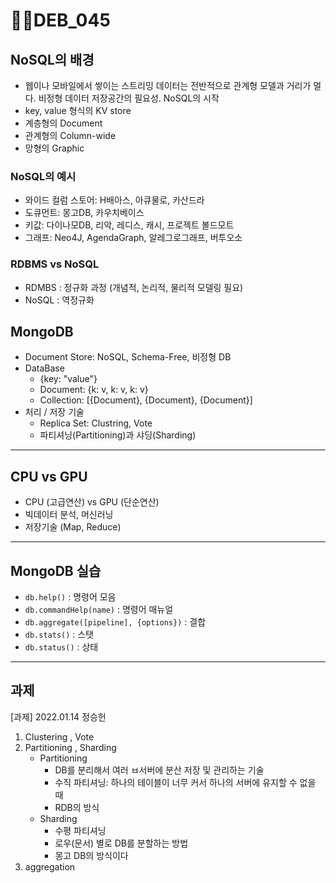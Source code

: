 # DEB_045



## NoSQL의 배경

* 웹이나 모바일에서 쌓이는 스트리밍 데이터는 전반적으로 관계형 모델과 거리가 멀다. 비정형 데이터 저장공간의 필요성. NoSQL의 시작
* key, value 형식의 KV store
* 계층형의 Document
* 관계형의 Column-wide
* 망형의 Graphic

### NoSQL의 예시

- 와이드 컬럼 스토어: H배아스, 아큐물로, 카산드라
- 도큐먼트: 몽고DB, 카우치베이스
- 키값: 다이나모DB, 리악, 레디스, 캐시, 프로젝트 볼드모트
- 그래프: Neo4J, AgendaGraph, 알레그로그래프, 버투오소

### RDBMS vs NoSQL

* RDMBS : 정규화 과정 (개념적, 논리적, 물리적 모델링 필요)
* NoSQL : 역정규화

## MongoDB

* Document Store: NoSQL, Schema-Free, 비정형 DB
* DataBase
  * {key: "value"}
  * Document: {k: v, k: v, k: v}
  * Collection: [{Document}, {Document}, {Document}]
* 처리 / 저장 기술
  * Replica Set: Clustring, Vote
  * 파티셔닝(Partitioning)과 샤딩(Sharding)

---

## CPU vs GPU

* CPU (고급연산) vs GPU (단순연산)
* 빅데이터 분석, 머신러닝
* 저장기술 (Map, Reduce)

---

## MongoDB 실습

* `db.help()` : 명령어 모음
* `db.commandHelp(name)` : 명령어 매뉴얼
* `db.aggregate([pipeline], {options})` : 결합
* `db.stats()` : 스탯
* `db.status()` : 상태

---

## 과제

[과제] 2022.01.14 정승헌

1. Clustering , Vote
2. Partitioning , Sharding
   * Partitioning
     * DB를 분리해서 여러 ㅂ서버에 분산 저장 및 관리하는 기술
     * 수직 파티셔닝: 하나의 테이블이 너무 커서 하나의 서버에 유지할 수 없을 때
     * RDB의 방식
   * Sharding
     * 수평 파티셔닝
     * 로우(문서) 별로 DB를 분할하는 방법
     * 몽고 DB의 방식이다
3. aggregation
